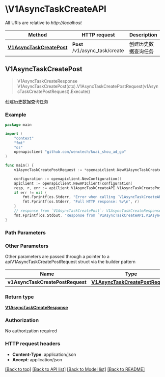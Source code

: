 # \V1AsyncTaskCreateAPI

All URIs are relative to *http://localhost*

Method | HTTP request | Description
------------- | ------------- | -------------
[**V1AsyncTaskCreatePost**](V1AsyncTaskCreateAPI.md#V1AsyncTaskCreatePost) | **Post** /v1/async_task/create | 创建历史数据查询任务



## V1AsyncTaskCreatePost

> V1AsyncTaskCreateResponse V1AsyncTaskCreatePost(ctx).V1AsyncTaskCreatePostRequest(v1AsyncTaskCreatePostRequest).Execute()

创建历史数据查询任务



### Example

```go
package main

import (
	"context"
	"fmt"
	"os"
	openapiclient "github.com/wenxtech/kuai_shou_ad_go"
)

func main() {
	v1AsyncTaskCreatePostRequest := *openapiclient.NewV1AsyncTaskCreatePostRequest(int64(123), "TaskName_example", *openapiclient.NewV1AsyncTaskCreatePostRequestTaskParams("StartDate_example", "EndDate_example", int64(123), []string{"Query_example"})) // V1AsyncTaskCreatePostRequest |  (optional)

	configuration := openapiclient.NewConfiguration()
	apiClient := openapiclient.NewAPIClient(configuration)
	resp, r, err := apiClient.V1AsyncTaskCreateAPI.V1AsyncTaskCreatePost(context.Background()).V1AsyncTaskCreatePostRequest(v1AsyncTaskCreatePostRequest).Execute()
	if err != nil {
		fmt.Fprintf(os.Stderr, "Error when calling `V1AsyncTaskCreateAPI.V1AsyncTaskCreatePost``: %v\n", err)
		fmt.Fprintf(os.Stderr, "Full HTTP response: %v\n", r)
	}
	// response from `V1AsyncTaskCreatePost`: V1AsyncTaskCreateResponse
	fmt.Fprintf(os.Stdout, "Response from `V1AsyncTaskCreateAPI.V1AsyncTaskCreatePost`: %v\n", resp)
}
```

### Path Parameters



### Other Parameters

Other parameters are passed through a pointer to a apiV1AsyncTaskCreatePostRequest struct via the builder pattern


Name | Type | Description  | Notes
------------- | ------------- | ------------- | -------------
 **v1AsyncTaskCreatePostRequest** | [**V1AsyncTaskCreatePostRequest**](V1AsyncTaskCreatePostRequest.md) |  | 

### Return type

[**V1AsyncTaskCreateResponse**](V1AsyncTaskCreateResponse.md)

### Authorization

No authorization required

### HTTP request headers

- **Content-Type**: application/json
- **Accept**: application/json

[[Back to top]](#) [[Back to API list]](../README.md#documentation-for-api-endpoints)
[[Back to Model list]](../README.md#documentation-for-models)
[[Back to README]](../README.md)

